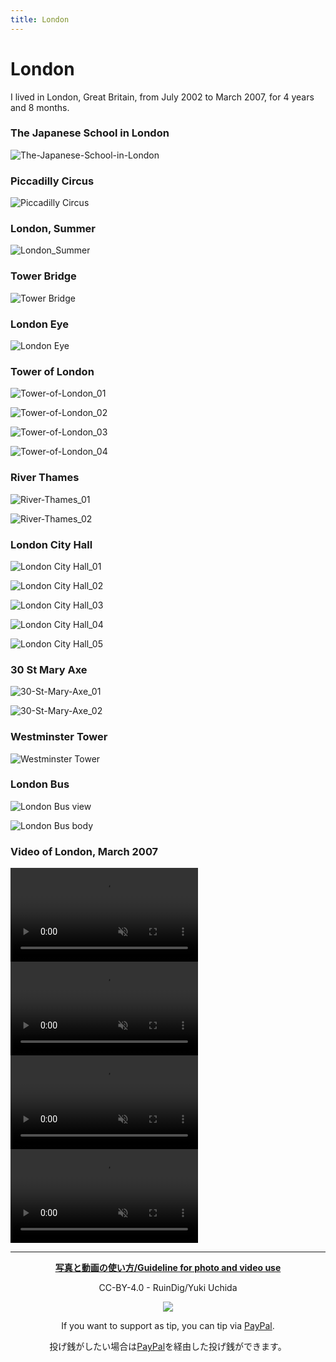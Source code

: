 ```yaml
---
title: London
---
```


# London

I lived in London, Great Britain, from July 2002 to March 2007, for 4 years and 8 months.

### The Japanese School in London

![The-Japanese-School-in-London](https://user-images.githubusercontent.com/20723919/128956650-59f40d1e-85eb-4d8c-bae2-8de77557a450.JPG)

### Piccadilly Circus

![Piccadilly Circus](https://user-images.githubusercontent.com/20723919/128959485-4f5722c4-cda2-4da2-9d63-c4223b806b63.JPG)

### London, Summer

![London_Summer](https://user-images.githubusercontent.com/20723919/128961419-f96fc26e-cc20-4f53-bd4a-d9205e1b1ae5.JPG)

### Tower Bridge

![Tower Bridge](https://user-images.githubusercontent.com/20723919/128961487-a4b00314-90cf-4b77-91bf-bbf48be328c9.JPG)

### London Eye

![London Eye](https://user-images.githubusercontent.com/20723919/189471307-7f3e0111-079f-41a1-902c-4c536a0b916b.JPG)

### Tower of London

![Tower-of-London_01](https://user-images.githubusercontent.com/20723919/189575064-0e566bc8-8d29-40f1-a96e-167dee9cd3c3.JPG)

![Tower-of-London_02](https://user-images.githubusercontent.com/20723919/189575291-4517e635-d751-4f06-aa57-f95ae353f81a.JPG)

![Tower-of-London_03](https://user-images.githubusercontent.com/20723919/189575212-13fa8175-10b1-46b6-8ca3-190eb39ffde9.JPG)

![Tower-of-London_04](https://user-images.githubusercontent.com/20723919/189575508-63f356ef-11cb-48ea-a516-bc3ea7a5cef9.JPG)

### River Thames

![River-Thames_01](https://user-images.githubusercontent.com/20723919/189574693-0cd62327-e7c6-4444-b66b-1113cbb85756.jpg)

![River-Thames_02](https://user-images.githubusercontent.com/20723919/189574696-8026d9fb-f2c0-4543-aed4-f0991697d1ca.JPG)

### London City Hall

![London City Hall_01](https://user-images.githubusercontent.com/20723919/189471359-2e699d45-dc5a-4372-9770-7a2bf2e21bd5.JPG)

![London City Hall_02](https://user-images.githubusercontent.com/20723919/189471363-6e91f888-b9f9-4e50-9618-aaf1787f0418.JPG)

![London City Hall_03](https://user-images.githubusercontent.com/20723919/189471364-df5ac241-d8f5-4770-a442-9760ca44b0e9.JPG)

![London City Hall_04](https://user-images.githubusercontent.com/20723919/189471381-26182747-6a8a-49d7-bff3-015261e2ee2a.JPG)

![London City Hall_05](https://user-images.githubusercontent.com/20723919/189471422-28abc31e-e807-4117-9c90-c096374c8ff8.JPG)

### 30 St Mary Axe

![30-St-Mary-Axe_01](https://user-images.githubusercontent.com/20723919/189574346-c9cd3147-37fc-49d7-b257-05d456c49e57.JPG)

![30-St-Mary-Axe_02](https://user-images.githubusercontent.com/20723919/189574349-2a79778b-74a9-44ef-91fd-f48170f7d62b.JPG)

### Westminster Tower

![Westminster Tower](https://user-images.githubusercontent.com/20723919/189471955-8086c264-fdba-4d4f-84c2-e71752dc4d03.JPG)

### London Bus

![London Bus view](https://user-images.githubusercontent.com/20723919/128968518-60f6be01-31d7-4275-8548-dbb81bf037a7.JPG)

![London Bus body](https://user-images.githubusercontent.com/20723919/128968517-f7111d18-dce1-44a1-8f79-cbdd0f1b17fe.JPG)

### Video of London, March 2007

<div><video controls src="https://user-images.githubusercontent.com/20723919/128967091-075d5712-f199-4f55-a049-4710d13819e8.MP4" muted="false"></video></div>

<div><video controls src="https://user-images.githubusercontent.com/20723919/128967089-ab94a587-1c8c-4333-a034-160c58eb0d26.MP4" muted="false"></video></div>

<div><video controls src="https://user-images.githubusercontent.com/20723919/128967084-13d19e2d-5c22-4457-bb5a-f9a0c9bde4ce.MP4" muted="false"></video></div>

<div><video controls src="https://user-images.githubusercontent.com/20723919/128967093-2c07e6c0-ea04-4253-9d54-f1112deed74c.MP4" muted="false"></video></div>

<hr>

<div style="text-align: center;"><p><a href="https://ruindig.github.io/pages/guide-photo-video"><strong>写真と動画の使い方/Guideline for photo and video use</strong></a></p></div>

<div style="text-align: center;"><p>CC-BY-4.0 - RuinDig/Yuki Uchida</p></div>

<div style="text-align: center;"><a href="https://creativecommons.org/licenses/by/4.0/deed.ja"><img src="https://user-images.githubusercontent.com/20723919/145936543-577c7705-90e2-4d56-ad5d-26b0fbcea02d.png" loading="lazy"></a></div>

<div style="text-align:center"><p>If you want to support as tip, you can tip via <a href="https://paypal.me/ruindig">PayPal</a>.</p></div>

<div style="text-align:center"><p>投げ銭がしたい場合は<a href="https://paypal.me/ruindig">PayPal</a>を経由した投げ銭ができます。</p></div>

<script src="https://codoc.jp/js/cms.js" data-css="blue" data-usercode="c9TQJjS1dA" charset="UTF-8" defer></script><div id="codoc-entry-8FY1GS5i0A" class="codoc-entries" data-without-body="1" data-support-button-text="RuinDigに100円から投げ銭/Press to Tip" data-show-like="0" data-show-about-codoc="0" data-support-message="よろしければここから投げ銭ができます。日々の活力になります。Optional: You can tip here from 100JPY. Tip here will be a daily energy."></div>
